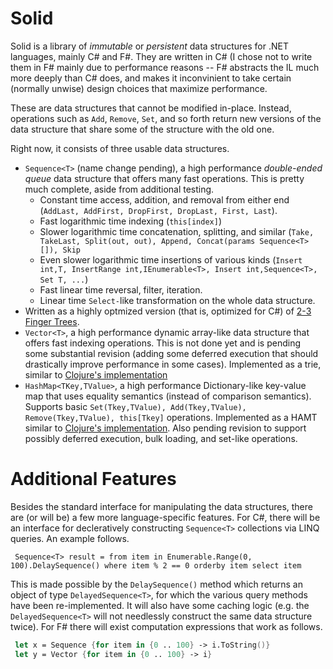 Solid
=====

Solid is a library of _immutable_ or _persistent_ data structures for .NET languages, mainly C# and F#. 
They are written in C# (I chose not to write them in F# mainly due to performance reasons -- F# abstracts the IL much more deeply than C# does, and makes it inconvinient to take certain (normally unwise) design choices that maximize performance. 

These are data structures that cannot be modified in-place. Instead, operations such as `Add`, `Remove`, `Set`, and so forth return new versions of the data structure that share some of the structure with the old one.

Right now, it consists of three usable data structures.
* `Sequence<T>` (name change pending), a high performance _double-ended queue_ data structure that offers many fast operations. This is pretty much complete, aside from additional testing.
  * Constant time access, addition, and removal from either end (`AddLast, AddFirst, DropFirst, DropLast, First, Last`).
  * Fast logarithmic time indexing (`this[index]`)
  * Slower logarithmic time concatenation, splitting, and similar (`Take, TakeLast, Split(out, out), Append, Concat(params Sequence<T>[]), Skip`
  * Even slower logarithmic time insertions of various kinds (`Insert int,T, InsertRange int,IEnumerable<T>, Insert int,Sequence<T>, Set T, ...`)
  * Fast linear time reversal, filter, iteration.
  * Linear time `Select-`like transformation on the whole data structure.
* Written as a highly optmized version (that is, optimized for C#) of [2-3 Finger Trees](http://www.soi.city.ac.uk/~ross/papers/FingerTree.pdf).
* `Vector<T>`, a high performance dynamic array-like data structure that offers fast indexing operations. This is not done yet and is pending some substantial revision (adding some deferred execution that should drastically improve performance in some cases). Implemented as a trie, similar to [Clojure's implementation](http://blog.higher-order.net/2009/02/01/understanding-clojures-persistentvector-implementation/)
* `HashMap<TKey,TValue>`, a high performance Dictionary-like key-value map that uses equality semantics (instead of comparison semantics). Supports basic `Set(Tkey,TValue), Add(Tkey,TValue), Remove(Tkey,TValue), this[Tkey]` operations. Implemented as a HAMT similar to [Clojure's implementation](http://blog.higher-order.net/2009/09/08/understanding-clojures-persistenthashmap-deftwice/). Also pending revision to support possibly deferred execution, bulk loading, and set-like operations.

Additional Features
===================

Besides the standard interface for manipulating the data structures, there are (or will be) a few more language-specific features. For C#, there will be an interface for decleratively constructing `Sequence<T>` collections via LINQ queries. An example follows.
```CSharp
 Sequence<T> result = from item in Enumerable.Range(0, 100).DelaySequence() where item % 2 == 0 orderby item select item
```
This is made possible by the `DelaySequence()` method which returns an object of type `DelayedSequence<T>`, for which the various query methods have been re-implemented. It will also have some caching logic (e.g. the `DelayedSequence<T>` will not needlessly construct the same data structure twice).
For F# there will exist computation expressions that work as follows.
```FSharp
 let x = Sequence {for item in {0 .. 100} -> i.ToString()}
 let y = Vector {for item in {0 .. 100} -> i}
```
